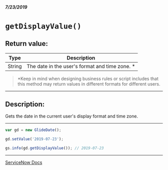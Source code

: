 ##### 7/23/2019
# `getDisplayValue()`

## Return value:
| Type | Description |
|---|---|
| String | The date in the user's format and time zone. * |

  > *Keep in mind when designing business rules or script includes that this method may return values in different formats for different users.

---

## Description:
Gets the date in the current user's display format and time zone.

---

```js
var gd = new GlideDate();

gd.setValue('2019-07-23');

gs.info(gd.getDisplayValue()); // 2019-07-23
```

---

[ServiceNow Docs](https://developer.servicenow.com/app.do#!/api_doc?v=madrid&id=r_ScopedGlideDateGetDisplayValue)